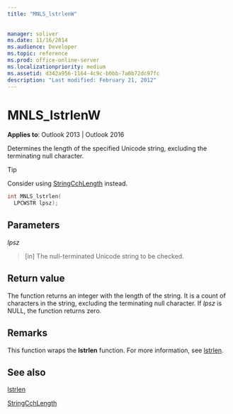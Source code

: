```yaml
---
title: "MNLS_lstrlenW"
 
 
manager: soliver
ms.date: 11/16/2014
ms.audience: Developer
ms.topic: reference
ms.prod: office-online-server
ms.localizationpriority: medium
ms.assetid: d342a956-1164-4c9c-b0bb-7a0b72dc97fc
description: "Last modified: February 21, 2012"
---
```


# MNLS_lstrlenW

  
  
**Applies to**: Outlook 2013 | Outlook 2016 
  
Determines the length of the specified Unicode string, excluding the terminating null character.
  
> [!TIP]
> Consider using [StringCchLength](https://msdn.microsoft.com/library/ms647539%28VS.85%29.aspx) instead. 
  
```cpp
int MNLS_lstrlen(
  LPCWSTR lpsz);
```

## Parameters

 _lpsz_
  
> [in] The null-terminated Unicode string to be checked.
    
## Return value

The function returns an integer with the length of the string. It is a count of characters in the string, excluding the terminating null character. If  _lpsz_ is NULL, the function returns zero. 
  
## Remarks

This function wraps the **lstrlen** function. For more information, see [lstrlen](https://msdn.microsoft.com/library/ms647492%28VS.85%29.aspx).
  
## See also



[lstrlen](https://msdn.microsoft.com/library/ms647492%28VS.85%29.aspx)
  
[StringCchLength](https://msdn.microsoft.com/library/ms647539%28VS.85%29.aspx)

